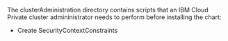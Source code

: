 The clusterAdministration directory contains scripts that an IBM Cloud Private cluster admininistrator needs to perform before installing the chart:

* Create SecurityContextConstraints
